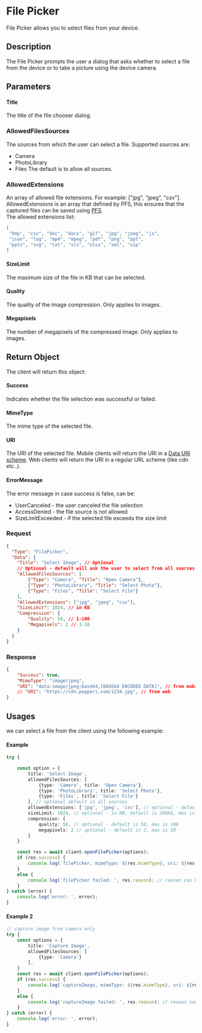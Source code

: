 # File Picker
File Picker allows you to select files from your device.

## Description
The File Picker prompts the user a dialog that asks whether to select a file from the device or to take a picture using the device camera.

## Parameters 

#### Title
The title of the file chooser dialog.

### AllowedFilesSources
The sources from which the user can select a file.
Supported sources are:
* Camera
* PhotoLibrary
* Files
The default is to allow all sources.

### AllowedExtensions
An array of allowed file extensions. For example: ["jpg", "jpeg", "csv"].\
AllowedExtensions is an array that defined by PFS, this ensures that the captured files can be saved using [PFS](https://apidesign.pepperi.com/pfs-pepperi-file-service).\
The allowed extensions list:
```json
[
 "bmp", "csv", "doc", "docx", "gif", "jpg", "jpeg", "js",
 "json", "log", "mp4", "mpeg", "pdf", "png", "ppt",
 "pptx", "svg", "txt", "xls", "xlsx", "xml", "zip"
]
```


#### SizeLimit
The maximum size of the file in KB that can be selected.

#### Quality
The quality of the image compression. Only applies to images.

#### Megapixels
The number of megapixels of the compressed image. Only applies to images.


## Return Object
The client will return this object:

#### Success
Indicates whether the file selection was successful or failed.

#### MimeType
The mime type of the selected file.

#### URI
The URI of the selected file.
Mobile clients will return the URI in a [Data URI scheme](https://en.wikipedia.org/wiki/Data_URI_scheme).
Web clients will return the URI in a regular URL scheme (like cdn etc..).

#### ErrorMessage
The error message in case success is false, can be:
* UserCanceled - the user canceled the file selection
* AccessDenied - the file source is not allowed
* SizeLimitExceeded - if the selected file exceeds the size limit

### Request
```json
{
  "Type": "FilePicker",
  "Data": {
    "Title": "Select Image", // Optional
    // Optional - default will ask the user to select from all sources
    "AllowedFilesSources": [
        {"Type": "Camera", "Title": "Open Camera"},
        {"Type": "PhotoLibrary", "Title": "Select Photo"},
        {"Type": "Files", "Title": "Select File"}
    ],
    "AllowedExtensions": ["jpg", "jpeg", "csv"],
    "SizeLimit": 1024, // in KB
    "Compression": {
        "Quality": 50, // 1-100
        "Megapixels": 2 // 1-10
    }
  }
}
```

### Response
```json
{
    "Success": true,
    "MimeType": "image/jpeg",
    "URI": "data:image/jpeg;base64,[BASE64 ENCODED DATA]", // from mobile
    // "URI": "https://cdn.pepperi.com/1234.jpg", // from web
}
```

## Usages
we can select a file from the client using the following example:

####  Example
```typescript
try {

    const option = {
        title: 'Select Image',
        allowedFilesSources: [
            {type: 'Camera', title: 'Open Camera'},
            {type: 'PhotoLibrary', title: 'Select Photo'},
            {type: 'Files', title: 'Select File'}
        ], // optional default is all sources
        allowedExtensions: ['jpg', 'jpeg', 'csv'], // optional - default is all supported extensions
        sizeLimit: 1024, // optional - in KB, default is 200kb, max is 5 GB
        compression: {
            quality: 50, // optional - default is 50, max is 100
            megapixels: 2 // optional - default is 2, max is 10
        }
    }

    const res = await client.openFilePicker(options);
    if (res.success) {
        console.log(`filePicker, mimeType: ${res.mimeType}, uri: ${res.uri}`);
    }
    else {
        console.log('filePicker failed: ', res.reason); // reason can be 'UserCanceled', 'AccessDenied' or 'SizeLimitExceeded'
    }
} catch (error) {
    console.log('error: ', error);
}

```

#### Example 2
```typescript
// capture image from camera only
try {
    const options = {
        title: 'Capture Image',
        allowedFilesSources: [
            {type: 'Camera'}
        ],
    }
    const res = await client.openFilePicker(options);
    if (res.success) {
        console.log(`captureImage, mimeType: ${res.mimeType}, uri: ${res.uri}`);
    }
    else {
        console.log('captureImage failed: ', res.reason); // reason can be 'UserCanceled' or 'AccessDenied'
    }
} catch (error) {
    console.log('error: ', error);
}

```
